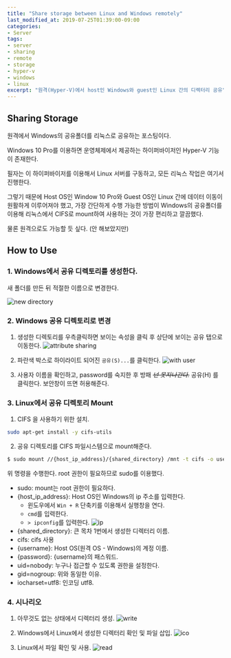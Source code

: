 ```yaml
---
title: "Share storage between Linux and Windows remotely"
last_modified_at: 2019-07-25T01:39:00-09:00
categories:
- Server
tags:
- server
- sharing
- remote
- storage
- hyper-v
- windows
- linux
excerpt: "원격(Hyper-V)에서 host인 Windows와 guest인 Linux 간의 디렉터리 공유"
---
```


## Sharing Storage

원격에서 Windows의 공유폴더를 리눅스로 공유하는 포스팅이다.

Windows 10 Pro를 이용하면 운영체제에서 제공하는 하이퍼바이저인
Hyper-V 기능이 존재한다.

필자는 이 하이퍼바이저를 이용해서 Linux 서버를 구동하고, 모든 리눅스 작업은
여기서 진행한다.

그렇기 때문에 Host OS인 Window 10 Pro와 Guest OS인 Linux 간에 데이터 이동이
원활하게 이루어져야 했고, 가장 간단하게 수행 가능한 방법이 Windows의 공유폴더를
이용해 리눅스에서 CIFS로 mount하여 사용하는 것이 가장 편리하고 깔끔했다.

물론 원격으로도 가능할 듯 싶다. (안 해보았지만)


## How to Use

### 1. Windows에서 공유 디렉토리를 생성한다.

새 폴더를 만든 뒤 적절한 이름으로 변경한다.

![new directory](https://user-images.githubusercontent.com/24751868/61812150-e6553680-ae7d-11e9-86fd-a4836406d41f.png)


### 2. Windows 공유 디렉토리로 변경

1. 생성한 디렉토리를 우측클릭하면 보이는 속성을 클릭 후 상단에 보이는 공유 탭으로
이동한다.
![attribute sharing](https://user-images.githubusercontent.com/24751868/61812221-07b62280-ae7e-11e9-9d23-3c973aa8df55.png)

2. 파란색 박스로 하이라이트 되어진 `공유(S)...`를 클릭한다.
![with user](https://user-images.githubusercontent.com/24751868/61812294-2ddbc280-ae7e-11e9-8daa-8a0561fe9847.png)

3. 사용자 이름을 확인하고, password를 숙지한 후 방패 ~~_넌 못지나간다._~~ 공유(H)
를 클릭한다. 보안창이 뜨면 허용해준다.


### 3. Linux에서 공유 디렉토리 Mount

1. CIFS 을 사용하기 위한 설치.
``` sh
sudo apt-get install -y cifs-utils
```

2. 공유 디렉토리를 CIFS 파일시스템으로 mount해준다.
``` sh
$ sudo mount //{host_ip_address}/{shared_directory} /mnt -t cifs -o username={username},password={password},noperm,uid=nobody,gid=nogroup,iocharset=utf8
```
위 명령을 수행한다. root 권한이 필요하므로 sudo를 이용했다.

- sudo: mount는 root 권한이 필요하다.
- {host_ip_address}: Host OS인 Windows의 ip 주소를 입력한다.
  - 윈도우에서 `Win + R` 단축키를 이용해서 실행창을 연다.
  - `cmd`를 입력한다.
  - `> ipconfig`를 입력한다.
  ![ip](https://user-images.githubusercontent.com/24751868/61814825-e22c1780-ae83-11e9-8b0f-50297f86b4ff.png)
- {shared_directory}: 큰 목차 1번에서 생성한 디렉터리 이름.
- cifs: cifs 사용
- {username}: Host OS(원격 OS - Windows)의 계정 이름.
- {password}: {username}의 패스워드.
- uid=nobody: 누구나 접근할 수 있도록 권한을 설정한다.
- gid=nogroup: 위와 동일한 이유.
- iocharset=utf8: 인코딩 utf8.



### 4. 시나리오

1. 아무것도 없는 상태에서 디렉터리 생성.
![write](https://user-images.githubusercontent.com/24751868/61813591-06d2c000-ae81-11e9-848f-8be375c04e50.png)


2. Windows에서 Linux에서 생성한 디렉터리 확인 및 파일 삽입.
![ico](https://user-images.githubusercontent.com/24751868/61815220-b9f0e880-ae84-11e9-98e8-b7c6b449b829.png)


3. Linux에서 파일 확인 및 사용.
![read](https://user-images.githubusercontent.com/24751868/61813547-e440a700-ae80-11e9-9d96-10cbb6a0945d.png)
